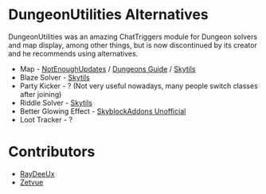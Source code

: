 # DungeonUtilities Alternatives

DungeonUtilities was an amazing
ChatTriggers module for Dungeon solvers and map
display, among other things, but
is now discontinued by its
creator and he recommends using alternatives.

* Map - [NotEnoughUpdates](https://modrinth.com/mod/notenoughupdates) / [Dungeons Guide](https://modrinth.com/mod/dungeons-guide) / [Skytils](https://github.com/Skytils/SkytilsMod/releases/latest)
* Blaze Solver - [Skytils](https://github.com/Skytils/SkytilsMod/releases/latest)
* Party Kicker - ? (Not very useful nowadays, many people switch classes after joining)
* Riddle Solver - [Skytils](https://github.com/Skytils/SkytilsMod/releases/latest)
* Better Glowing Effect - [SkyblockAddons Unofficial](https://modrinth.com/mod/skyblockaddons-unofficial)
* Loot Tracker - ?

# Contributors

* [RayDeeUx](https://github.com/RayDeeUx)
* [Zetvue](https://zetvue.github.io)
